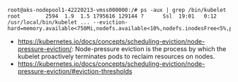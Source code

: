 ```
root@aks-nodepool1-42220213-vmss000000:/# ps -aux | grep /bin/kubelet
root        2594  1.9  1.5 1795616 129144 ?      Ssl  19:01   0:12 /usr/local/bin/kubelet ... --eviction-hard=memory.available<750Mi,nodefs.available<10%,nodefs.inodesFree<5%,pid.available<2000
```

- https://kubernetes.io/docs/concepts/scheduling-eviction/node-pressure-eviction/: Node-pressure eviction is the process by which the kubelet proactively terminates pods to reclaim resources on nodes.
- https://kubernetes.io/docs/concepts/scheduling-eviction/node-pressure-eviction/#eviction-thresholds
